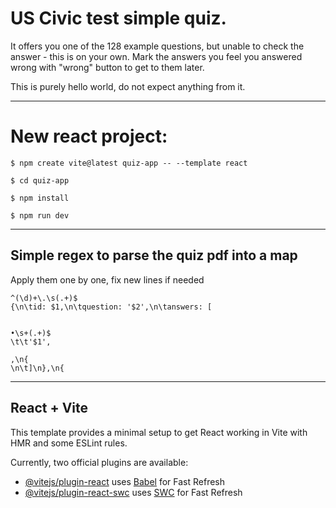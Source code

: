 # US Civic test simple quiz.

It offers you one of the 128 example questions, but unable to check the answer - this is on your own. Mark the answers you feel you answered wrong with "wrong" button to get to them later.

This is purely hello world, do not expect anything from it. 


--------


# New react project: 
```shell
$ npm create vite@latest quiz-app -- --template react

$ cd quiz-app

$ npm install

$ npm run dev
```
----
## Simple regex to parse the quiz pdf into a map

Apply them one by one, fix new lines if needed
```
^(\d)+\.\s(.+)$
{\n\tid: $1,\n\tquestion: '$2',\n\tanswers: [


•\s+(.+)$
\t\t'$1',

,\n{
\n\t]\n},\n{
```


----

## React + Vite

This template provides a minimal setup to get React working in Vite with HMR and some ESLint rules.

Currently, two official plugins are available:

- [@vitejs/plugin-react](https://github.com/vitejs/vite-plugin-react/blob/main/packages/plugin-react/README.md) uses [Babel](https://babeljs.io/) for Fast Refresh
- [@vitejs/plugin-react-swc](https://github.com/vitejs/vite-plugin-react-swc) uses [SWC](https://swc.rs/) for Fast Refresh
